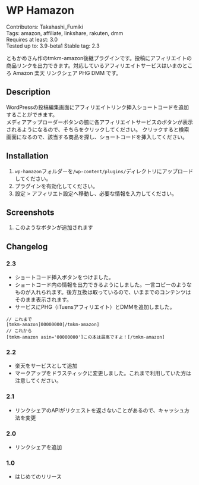 #  WP Hamazon

Contributors: Takahashi_Fumiki  
Tags: amazon, affiliate, linkshare, rakuten, dmm  
Requires at least: 3.0  
Tested up to: 3.9-beta1
Stable tag: 2.3  

ともかめさん作のtmkm-amazon後継プラグインです。投稿にアフィリエイトの商品リンクを出力できます。対応しているアフィリエイトサービスはいまのところ Amazon 楽天 リンクシェア PHG DMM です。 

##  Description

WordPressの投稿編集画面にアフィリエイトリンク挿入ショートコードを追加することができます。  
メディアアップローダーボタンの脇に各アフィリエイトサービスのボタンが表示されるようになるので、そちらをクリックしてください。
クリックすると検索画面になるので、該当する商品を探し、ショートコードを挿入してください。

##  Installation

1. `wp-hamazon`フォルダーを`/wp-content/plugins/`ディレクトリにアップロードしてください。
1. プラグインを有効化してください。
1. 設定 > アフィリエト設定へ移動し、必要な情報を入力してください。

##  Screenshots

1. このようなボタンが追加されます

##  Changelog

###  2.3

* ショートコード挿入ボタンをつけました。
* ショートコード内の情報を出力できるようにしました。一言コピーのようなものが入れられます。後方互換は取っているので、いままでのコンテンツはそのまま表示されます。
* サービスにPHG（iTuensアフィリエイト）とDMMを追加しました。

```
// これまで
[tmkm-amazon]00000000[/tmkm-amazon]
// これから
[tmkm-amazon asin='00000000']この本は最高ですよ！[/tmkm-amazon]
```

### 2.2

* 楽天をサービスとして追加
* マークアップをドラスティックに変更しました。これまで利用していた方は注意してください。

### 2.1

* リンクシェアのAPIがリクエストを返さないことがあるので、キャッシュ方法を変更

### 2.0

* リンクシェアを追加

### 1.0

* はじめてのリリース
